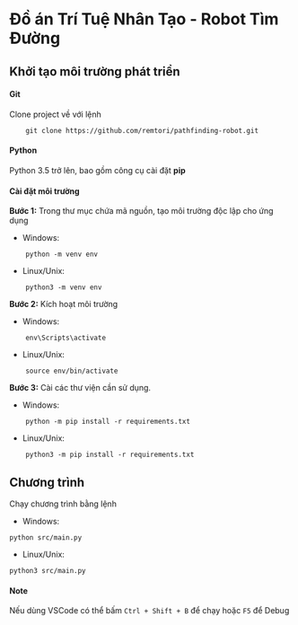 # Đồ án Trí Tuệ Nhân Tạo - Robot Tìm Đường

## Khởi tạo môi trường phát triển

#### Git

Clone project về với lệnh

```
    git clone https://github.com/remtori/pathfinding-robot.git
```

#### Python

Python 3.5 trở lên, bao gồm công cụ cài đặt __pip__

#### Cài đặt môi trường

__Bước 1:__ Trong thư mục chứa mã nguồn, tạo môi trường độc lập cho ứng dụng

- Windows:

```
    python -m venv env
```

- Linux/Unix:

```
    python3 -m venv env
```

__Bước 2:__ Kích hoạt môi trường

- Windows:

```
    env\Scripts\activate
```

- Linux/Unix:

```
    source env/bin/activate
```

__Bước 3:__ Cài các thư viện cần sử dụng.

- Windows:

```
    python -m pip install -r requirements.txt
```

- Linux/Unix:

```
    python3 -m pip install -r requirements.txt
```

## Chương trình

Chạy chương trình bằng lệnh

- Windows:

```
python src/main.py
```

- Linux/Unix:

```
python3 src/main.py
```

#### Note

Nếu dùng VSCode có thể bấm `Ctrl + Shift + B` để chạy hoặc `F5` để Debug
